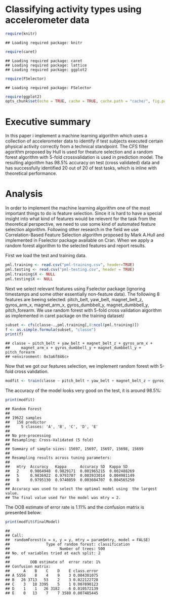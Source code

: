 # Classifying activity types using accelerometer data



```r
require(knitr)
```

```
## Loading required package: knitr
```

```r
require(caret)
```

```
## Loading required package: caret
## Loading required package: lattice
## Loading required package: ggplot2
```

```r
require(FSelector)
```

```
## Loading required package: FSelector
```

```r
require(ggplot2)
opts_chunk$set(echo = TRUE, cache = TRUE, cache.path = "cache/", fig.path = "figure/")
```

# Executive summary
  In this paper i implement a machine learning algorithm which uses a collection of accelerometer data to identify if test subjects executed certain physical activity correctly from a technical standpoint.
  The CFS filter agorithm proposed by Hull is used for theature selection and a random forest algorithm with 5-fold crossvalidation is used in prediction model.
  The resulting algorithm has 98.5% accuracy on test (cross validated) data and has successfully identified 20 out of 20 of test tasks, which is inline with theoretical performance.


# Analysis
  In order to implement the machine learning algorithm one of the most important things to do is feature selection. Since it is hard to have a special insight into what kind of features would be relevent for the task from the theoretical perspective, we need to use some kind of automated feature selection algorithm. Following other research in the field we use Correlation-Based Feature Selection algorithm proposed by Mark A.Hull and implemented in Fselector package available on Cran.
  When we apply a random forest algorithm to the selected features and report results.

First we load the test and training data.

```r
pml.training <- read.csv("pml-training.csv", header=TRUE)
pml.testing <- read.csv("pml-testing.csv", header = TRUE)
pml.training$X <- NULL
pml.testing$X <- NULL
```

Next we select relevant features using Fselector package (ignoring timestamps and some other essentially non-feature data). The following 8 features are beeing selected: pitch_belt, yaw_belt, magnet_belt_z, gyros_arm_x, magnet_arm_x, gyros_dumbbell_y, magnet_dumbbell_y, pitch_forearm.
We use random forest with 5-fold cross validation algorithm as implemented in caret package on the training dataset/



```r
subset <- cfs(classe~.,pml.training[,8:ncol(pml.training)])
f <- as.simple.formula(subset, "classe")
print(f)
```

```
## classe ~ pitch_belt + yaw_belt + magnet_belt_z + gyros_arm_x + 
##     magnet_arm_x + gyros_dumbbell_y + magnet_dumbbell_y + pitch_forearm
## <environment: 0x3a6f846c>
```

Now that we got our features selection, we implement random forest with 5-fold cross validation.

```r
modfit <- train(classe ~ pitch_belt + yaw_belt + magnet_belt_z + gyros_arm_x + magnet_arm_x + gyros_dumbbell_y + magnet_dumbbell_y + pitch_forearm, method="rf", trControl=trainControl(method="cv",number=5), model=FALSE, data=pml.training)
```

The accuracy of the model looks very good on the test, it is around 98.5%:

```r
print(modfit)
```

```
## Random Forest 
## 
## 19622 samples
##   158 predictor
##     5 classes: 'A', 'B', 'C', 'D', 'E' 
## 
## No pre-processing
## Resampling: Cross-Validated (5 fold) 
## 
## Summary of sample sizes: 15697, 15697, 15697, 15698, 15699 
## 
## Resampling results across tuning parameters:
## 
##   mtry  Accuracy   Kappa      Accuracy SD  Kappa SD   
##   2     0.9864948  0.9829171  0.001965215  0.002488269
##   5     0.9836922  0.9793707  0.003933014  0.004981149
##   8     0.9795130  0.9740859  0.003604707  0.004565250
## 
## Accuracy was used to select the optimal model using  the largest value.
## The final value used for the model was mtry = 2.
```

The OOB estimate of error  rate is 1.11% and the confusion matrix is presented below:

```r
print(modfit$finalModel)
```

```
## 
## Call:
##  randomForest(x = x, y = y, mtry = param$mtry, model = FALSE) 
##                Type of random forest: classification
##                      Number of trees: 500
## No. of variables tried at each split: 2
## 
##         OOB estimate of  error rate: 1%
## Confusion matrix:
##      A    B    C    D    E class.error
## A 5556    8    4    9    3 0.004301075
## B   26 3713   53    2    3 0.022122728
## C    3   18 3395    5    1 0.007890123
## D    1    1   26 3182    6 0.010572139
## E    0   13    7    7 3580 0.007485445
```

